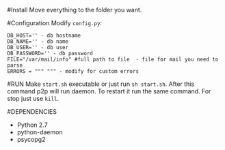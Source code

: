 #Install
Move everything to the folder you want.

#Configuration
Modify `config.py`:

```
DB_HOST='' - db hostname
DB_NAME='' - db name
DB_USER='' - db user
DB_PASSWORD='' - db password
FILE="/var/mail/info" #full path to file  - file for mail you need to parse
ERRORS = """ """ - modify for custom errors
```

#RUN
Make `start.sh` executable or just run `sh start.sh`. After this command p2p will run daemon. To restart it run the same command. For stop just use `kill`.

#DEPENDENCIES

- Python 2.7
- python-daemon
- psycopg2